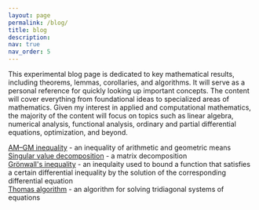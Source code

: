 ```yaml
---
layout: page
permalink: /blog/
title: blog
description:
nav: true
nav_order: 5
---
```


This experimental blog page is dedicated to key mathematical results, including theorems, lemmas, corollaries, and algorithms. It will serve as a personal reference for quickly looking up important concepts. The content will cover everything from foundational ideas to specialized areas of mathematics. Given my interest in applied and computational mathematics, the majority of the content will focus on topics such as linear algebra, numerical analysis, functional analysis, ordinary and partial differential equations, optimization, and beyond.

[AM–GM inequality](/blog/blog4) - an inequality of arithmetic and geometric means  
[Singular value decomposition](/blog/blog3) - a matrix decomposition  
[Grönwall's inequality](/blog/blog2) - an inequlaity used to bound a function that satisfies a certain differential inequality by the solution of the corresponding differential equation    
[Thomas algorithm](/blog/blog1) - an algorithm for solving tridiagonal systems of equations  


